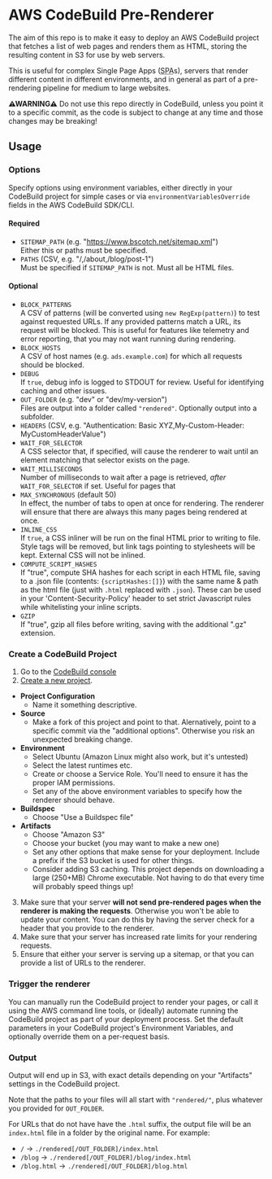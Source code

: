 # AWS CodeBuild Pre-Renderer

The aim of this repo is to make it easy to deploy an AWS CodeBuild
project that fetches a list of web pages and renders them as HTML, storing the
resulting content in S3 for use by web servers.

This is useful for complex Single Page Apps (<abbr title="Single Page App">SPA</abbr>s),
servers that render different content in different environments,
and in general as part of a pre-rendering pipeline for medium to large websites.

**⚠WARNING⚠** Do not use this repo directly in CodeBuild, unless you point it to
a specific commit, as the code is subject to
change at any time and those changes may be breaking!

## Usage

### Options

Specify options using environment variables, either directly in your CodeBuild project
for simple cases or via `environmentVariablesOverride` fields in the AWS CodeBuild SDK/CLI.

#### Required

+ `SITEMAP_PATH` (e.g. "https://www.bscotch.net/sitemap.xml")  
  Either this or paths must be specified.
+ `PATHS` (CSV, e.g. "/,/about,/blog/post-1")  
  Must be specified if `SITEMAP_PATH` is not.
  Must all be HTML files.

#### Optional
+ `BLOCK_PATTERNS`  
  A CSV of patterns (will be converted using `new RegExp(pattern)`) to test against
  requested URLs. If any provided patterns match a URL, its request will be blocked.
  This is useful for features like telemetry and error reporting, that you may not
  want running during rendering.
+ `BLOCK_HOSTS`  
  A CSV of host names (e.g. `ads.example.com`) for which all requests should be blocked.
+ `DEBUG`  
  If `true`, debug info is logged to STDOUT for review. Useful for identifying
  caching and other issues.
+ `OUT_FOLDER` (e.g. "dev" or "dev/my-version")  
  Files are output into a folder called `"rendered"`. Optionally output into
  a subfolder.
+ `HEADERS` (CSV, e.g. "Authentication: Basic XYZ,My-Custom-Header: MyCustomHeaderValue")
+ `WAIT_FOR_SELECTOR`  
  A CSS selector that, if specified, will cause the renderer to wait until an
  element matching that selector exists on the page.
+ `WAIT_MILLISECONDS`  
  Number of milliseconds to wait after a page is retrieved, *after*
  `WAIT_FOR_SELECTOR` if set. Useful for pages that 
+ `MAX_SYNCHRONOUS` (default 50)  
  In effect, the number of tabs to open at once for rendering.
  The renderer will ensure that there are always this many pages
  being rendered at once.
+ `INLINE_CSS`  
  If `true`, a CSS inliner will be run on the final HTML prior to
  writing to file. Style tags will be removed, but link tags pointing
  to stylesheets will be kept. External CSS will not be inlined.
+ `COMPUTE_SCRIPT_HASHES`  
  If "true", compute SHA hashes for each script in each HTML file,
  saving to a .json file (contents: `{scriptHashes:[]}`) with the same
  name & path as the html file (just with `.html` replaced with `.json`).
  These can be used in your 'Content-Security-Policy' header
  to set strict Javascript rules while whitelisting your inline scripts.
+ `GZIP`  
  If "true", gzip all files before writing, saving with the additional ".gz" extension.

### Create a CodeBuild Project

1. Go to the [CodeBuild console](https://console.aws.amazon.com/codesuite/codebuild/projects.)
2. [Create a new project](https://console.aws.amazon.com/codesuite/codebuild/project/new).
  + **Project Configuration**
    + Name it something descriptive.
  + **Source**
    + Make a fork of this project and point to that. Alernatively, point to a specific commit via the "additional options". Otherwise you risk an unexpected breaking change.
  + **Environment**
    + Select Ubuntu (Amazon Linux might also work, but it's untested)
    + Select the latest runtimes etc.
    + Create or choose a Service Role. You'll need to ensure it has the proper IAM permissions.
    + Set any of the above environment variables to specify how the renderer should behave.
  + **Buildspec**
    + Choose "Use a Buildspec file"
  + **Artifacts**
    + Choose "Amazon S3"
    + Choose your bucket (you may want to make a new one)
    + Set any other options that make sense for your deployment. Include a prefix if the S3 bucket is used for other things.
    + Consider adding S3 caching. This project depends on downloading a large (250+MB) Chrome executable. Not having to do that every time will probably speed things up!
3. Make sure that your server **will not send pre-rendered pages when the renderer is making the requests**. Otherwise you won't be able to update your content. You can do this by having the server check for a header that you provide to the renderer.
4. Make sure that your server has increased rate limits for your rendering requests.
5. Ensure that either your server is serving up a sitemap, or that you can provide a list of URLs to the renderer.

### Trigger the renderer

You can manually run the CodeBuild project to render your pages, or call it using the AWS command line tools,
or (ideally) automate running the CodeBuild project as part of your deployment process. Set the default
parameters in your CodeBuild project's Environment Variables, and optionally override them on a per-request
basis.

### Output

Output will end up in S3, with exact details depending on your "Artifacts" settings in the CodeBuild project.

Note that the paths to your files will all start with `"rendered/"`, plus whatever you provided for `OUT_FOLDER`.

For URLs that do not have have the `.html` suffix, the output file will be an `index.html` file in a folder
by the original name. For example:

+ `/` → `./rendered[/OUT_FOLDER]/index.html`
+ `/blog` → `./rendered[/OUT_FOLDER]/blog/index.html`
+ `/blog.html` → `./rendered[/OUT_FOLDER]/blog.html`
